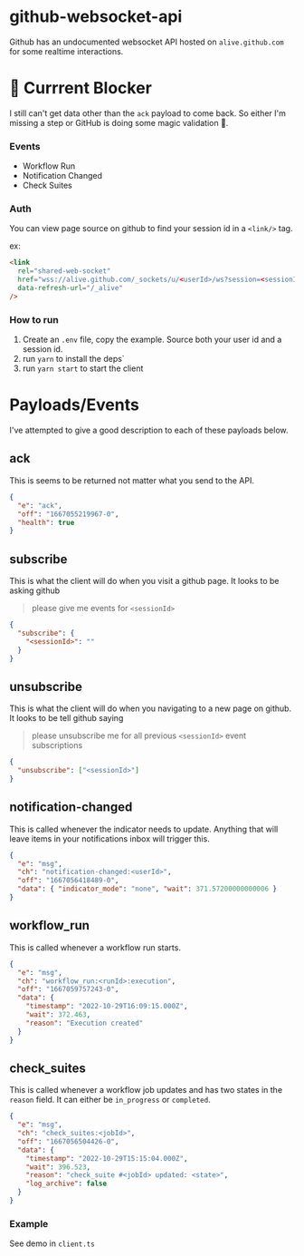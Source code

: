# github-websocket-api

Github has an undocumented websocket API hosted on `alive.github.com` for some realtime interactions.

# 🛑 Currrent Blocker

I still can't get data other than the `ack` payload to come back. So either I'm missing a step or GitHub is doing some magic validation 🧙.

### Events

- Workflow Run
- Notification Changed
- Check Suites

### Auth

You can view page source on github to find your session id in a `<link/>` tag.

ex:
```html
<link
  rel="shared-web-socket"
  href="wss://alive.github.com/_sockets/u/<userId>/ws?session=<sessionId>"
  data-refresh-url="/_alive"
/>
```

### How to run
1. Create an `.env` file, copy the example. Source both your user id and a session id.
1. run `yarn` to install the deps`
1. run `yarn start` to start the client


# Payloads/Events
I've attempted to give a good description to each of these payloads below.

## ack
This is seems to be returned not matter what you send to the API.

```json
{
  "e": "ack",
  "off": "1667055219967-0",
  "health": true
}
```

## subscribe
This is what the client will do when you visit a github page. It looks to be asking github 
> please give me events for `<sessionId>`

```json
{
  "subscribe": {
    "<sessionId>": ""
  }
}
```

## unsubscribe
This is what the client will do when you navigating to a new page on github. It looks to be tell github saying
> please unsubscribe me for all previous `<sessionId>` event subscriptions

```json
{
  "unsubscribe": ["<sessionId>"]
}
```

## notification-changed
This is called whenever the indicator needs to update. Anything that will leave items in your notifications inbox will trigger this.

```json
{
  "e": "msg",
  "ch": "notification-changed:<userId>",
  "off": "1667056418489-0",
  "data": { "indicator_mode": "none", "wait": 371.57200000000006 }
}
```

## workflow_run
This is called whenever a workflow run starts.

```json
{
  "e": "msg",
  "ch": "workflow_run:<runId>:execution",
  "off": "1667059757243-0",
  "data": {
    "timestamp": "2022-10-29T16:09:15.000Z",
    "wait": 372.463,
    "reason": "Execution created"
  }
}
```
## check_suites
This is called whenever a workflow job updates and has two states in the `reason` field. It can either be `in_progress` or `completed`.

```json
{
  "e": "msg",
  "ch": "check_suites:<jobId>",
  "off": "1667056504426-0",
  "data": {
    "timestamp": "2022-10-29T15:15:04.000Z",
    "wait": 396.523,
    "reason": "check_suite #<jobId> updated: <state>",
    "log_archive": false
  }
}
```

### Example

See demo in `client.ts`
